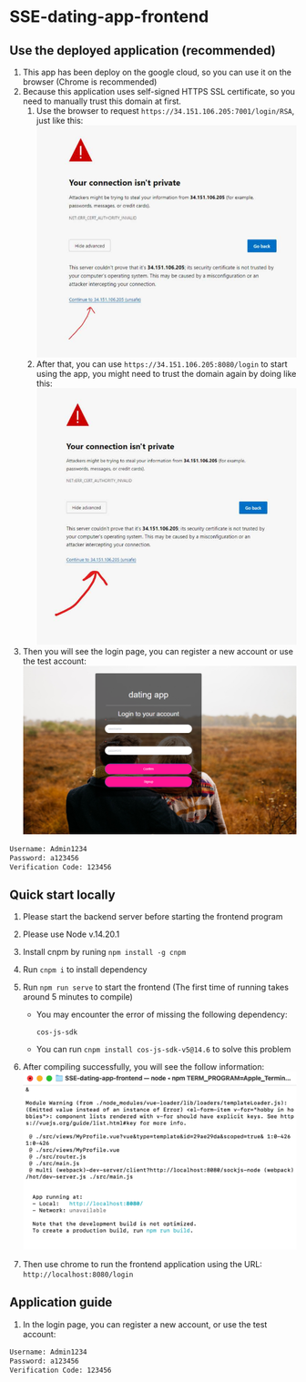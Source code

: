# SSE-dating-app-frontend

## Use the deployed application (recommended)
1. This app has been deploy on the google cloud, so you can use it on the browser (Chrome is recommended)
2. Because this application uses self-signed HTTPS SSL certificate, so you need to manually trust this domain at first. 
    1. Use the browser to request `https://34.151.106.205:7001/login/RSA`, just like this:
    ![](./WechatIMG985.jpeg)
    2. After that, you can use `https://34.151.106.205:8080/login` to start using the app, you might need to trust the domain again by doing like this: 
    ![](./WechatIMG986.jpeg)
3. Then you will see the login page, you can register a new account or use the test account:
![](./WechatIMG987.png)
```
Username: Admin1234
Password: a123456
Verification Code: 123456
```

## Quick start locally
1. Please start the backend server before starting the frontend program
2. Please use Node v.14.20.1
3. Install cnpm by runing `npm install -g cnpm`
4. Run `cnpm i` to install dependency
5. Run `npm run serve` to start the frontend (The first time of running takes around 5 minutes to compile)
    - You may encounter the error of missing the following dependency:
        ```
        cos-js-sdk
        ```
    - You can run `cnpm install cos-js-sdk-v5@14.6` to solve this problem


6. After compiling successfully, you will see the follow information: 
    ![successful compile](successful_compile.png)
7. Then use chrome to run the frontend application using the URL: `http://localhost:8080/login`

## Application guide
1. In the login page, you can register a new account, or use the test account:

```
Username: Admin1234
Password: a123456
Verification Code: 123456
```

